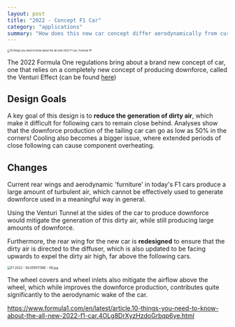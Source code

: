 ```yaml
---
layout: post
title: "2022 - Concept F1 Car"
category: "applications"
summary: "How does this new car concept differ aerodynamically from current cars, and how does it bring about closer racing?"
---
```


<img src="https://www.formula1.com/content/dam/fom-website/manual/Misc/2021manual/2021BritishManualAdds/2022CarImages/2022CarImageSTUDIO/2022%20F1%20Car%20Race%20Service%20-%20Ryan%20Davis-5.jpg" alt="10 things you need to know about the all-new 2022 F1 car | Formula 1®" style="zoom:40%;" />

The 2022 Formula One regulations bring about a brand new concept of car, one that relies on a completely new concept of producing downforce, called the Venturi Effect (can be found [here]())

## Design Goals

A key goal of this design is to **reduce the generation of dirty air**, which make it difficult for following cars to remain close behind. Analyses show that the downforce production of the tailing car can go as low as 50% in the corners! Cooling also becomes a bigger issue, where extended periods of close following can cause component overheating.

## Changes

Current rear wings and aerodynamic 'furniture' in today's F1 cars produce a large amount of turbulent air, which cannot be effectively used to generate downforce used in a meaningful way in general. 

Using the Venturi Tunnel at the sides of the car to produce downforce would mitigate the generation of this dirty air, while still producing large amounts of downforce.

Furthermore, the rear wing for the new car is **redesigned** to ensure that the dirty air is directed to the diffuser, which is also updated to be facing upwards to expel the dirty air high, far above the following cars.

<img src="https://www.formula1.com/content/dam/fom-website/manual/Misc/2021manual/2021BritishManualAdds/2022CarImages/2022CarImageRENDERS/F1%202022%20-%20SILVERSTONE%20-%2006.jpg.transform/9col/image.jpg" alt="F1 2022 - SILVERSTONE - 06.jpg" style="zoom:50%;" />

The wheel covers and wheel inlets also mitigate the airflow above the wheel, which while improves the downforce production, contributes quite significantly to the aerodynamic wake of the car.

https://www.formula1.com/en/latest/article.10-things-you-need-to-know-about-the-all-new-2022-f1-car.4OLg8DrXyzHzdoGrbqp6ye.html